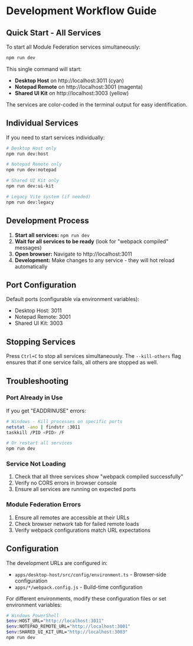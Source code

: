 # Development Workflow Guide

## Quick Start - All Services

To start all Module Federation services simultaneously:

```bash
npm run dev
```

This single command will start:
- **Desktop Host** on http://localhost:3011 (cyan)
- **Notepad Remote** on http://localhost:3001 (magenta)  
- **Shared UI Kit** on http://localhost:3003 (yellow)

The services are color-coded in the terminal output for easy identification.

## Individual Services

If you need to start services individually:

```bash
# Desktop Host only
npm run dev:host

# Notepad Remote only  
npm run dev:notepad

# Shared UI Kit only
npm run dev:ui-kit

# Legacy Vite system (if needed)
npm run dev:legacy
```

## Development Process

1. **Start all services:** `npm run dev`
2. **Wait for all services to be ready** (look for "webpack compiled" messages)
3. **Open browser:** Navigate to http://localhost:3011
4. **Development:** Make changes to any service - they will hot reload automatically

## Port Configuration

Default ports (configurable via environment variables):
- Desktop Host: 3011
- Notepad Remote: 3001
- Shared UI Kit: 3003

## Stopping Services

Press `Ctrl+C` to stop all services simultaneously. The `--kill-others` flag ensures that if one service fails, all others are stopped as well.

## Troubleshooting

### Port Already in Use
If you get "EADDRINUSE" errors:

```bash
# Windows - Kill processes on specific ports
netstat -ano | findstr :3011
taskkill /PID <PID> /F

# Or restart all services
npm run dev
```

### Service Not Loading
1. Check that all three services show "webpack compiled successfully"
2. Verify no CORS errors in browser console
3. Ensure all services are running on expected ports

### Module Federation Errors
1. Ensure all remotes are accessible at their URLs
2. Check browser network tab for failed remote loads
3. Verify webpack configurations match URL expectations

## Configuration

The development URLs are configured in:
- `apps/desktop-host/src/config/environment.ts` - Browser-side configuration
- `apps/*/webpack.config.js` - Build-time configuration

For different environments, modify these configuration files or set environment variables:

```bash
# Windows PowerShell
$env:HOST_URL="http://localhost:3011"
$env:NOTEPAD_REMOTE_URL="http://localhost:3001"
$env:SHARED_UI_KIT_URL="http://localhost:3003"
npm run dev
```
